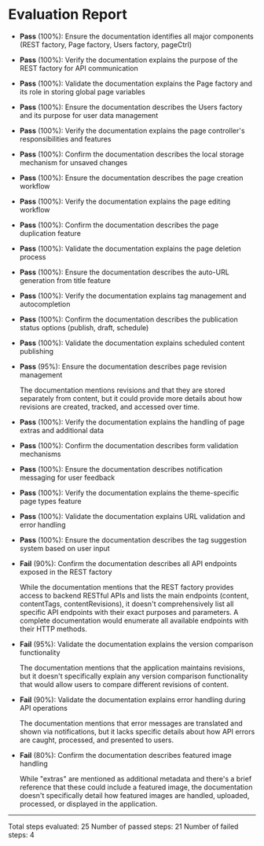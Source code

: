 # Evaluation Report

- **Pass** (100%): Ensure the documentation identifies all major components (REST factory, Page factory, Users factory, pageCtrl)
- **Pass** (100%): Verify the documentation explains the purpose of the REST factory for API communication
- **Pass** (100%): Validate the documentation explains the Page factory and its role in storing global page variables
- **Pass** (100%): Ensure the documentation describes the Users factory and its purpose for user data management
- **Pass** (100%): Verify the documentation explains the page controller's responsibilities and features
- **Pass** (100%): Confirm the documentation describes the local storage mechanism for unsaved changes
- **Pass** (100%): Ensure the documentation describes the page creation workflow
- **Pass** (100%): Verify the documentation explains the page editing workflow
- **Pass** (100%): Confirm the documentation describes the page duplication feature
- **Pass** (100%): Validate the documentation explains the page deletion process
- **Pass** (100%): Ensure the documentation describes the auto-URL generation from title feature
- **Pass** (100%): Verify the documentation explains tag management and autocompletion
- **Pass** (100%): Confirm the documentation describes the publication status options (publish, draft, schedule)
- **Pass** (100%): Validate the documentation explains scheduled content publishing
- **Pass** (95%): Ensure the documentation describes page revision management

   The documentation mentions revisions and that they are stored separately from content, but it could provide more details about how revisions are created, tracked, and accessed over time.

- **Pass** (100%): Verify the documentation explains the handling of page extras and additional data
- **Pass** (100%): Confirm the documentation describes form validation mechanisms
- **Pass** (100%): Ensure the documentation describes notification messaging for user feedback
- **Pass** (100%): Verify the documentation explains the theme-specific page types feature
- **Pass** (100%): Validate the documentation explains URL validation and error handling
- **Pass** (100%): Ensure the documentation describes the tag suggestion system based on user input
- **Fail** (90%): Confirm the documentation describes all API endpoints exposed in the REST factory

   While the documentation mentions that the REST factory provides access to backend RESTful APIs and lists the main endpoints (content, contentTags, contentRevisions), it doesn't comprehensively list all specific API endpoints with their exact purposes and parameters. A complete documentation would enumerate all available endpoints with their HTTP methods.

- **Fail** (95%): Validate the documentation explains the version comparison functionality

   The documentation mentions that the application maintains revisions, but it doesn't specifically explain any version comparison functionality that would allow users to compare different revisions of content.

- **Fail** (90%): Validate the documentation explains error handling during API operations

   The documentation mentions that error messages are translated and shown via notifications, but it lacks specific details about how API errors are caught, processed, and presented to users.

- **Fail** (80%): Confirm the documentation describes featured image handling

   While "extras" are mentioned as additional metadata and there's a brief reference that these could include a featured image, the documentation doesn't specifically detail how featured images are handled, uploaded, processed, or displayed in the application.

---

Total steps evaluated: 25
Number of passed steps: 21
Number of failed steps: 4